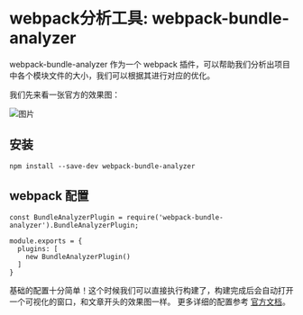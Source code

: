 # webpack分析工具: webpack-bundle-analyzer

webpack-bundle-analyzer 作为一个 webpack 插件，可以帮助我们分析出项目中各个模块文件的大小，我们可以根据其进行对应的优化。

我们先来看一张官方的效果图：

![图片](http://p.qpic.cn/qqconadmin/0/9341b5c721cb4eb4948c497e40dc7804/0)

## 安装

```
npm install --save-dev webpack-bundle-analyzer
```

## webpack 配置

```
const BundleAnalyzerPlugin = require('webpack-bundle-analyzer').BundleAnalyzerPlugin;

module.exports = {
  plugins: [
    new BundleAnalyzerPlugin()
  ]
}
```

基础的配置十分简单！这个时候我们可以直接执行构建了，构建完成后会自动打开一个可视化的窗口，和文章开头的效果图一样。
更多详细的配置参考 [官方文档](https://www.npmjs.com/package/webpack-bundle-analyzer)。